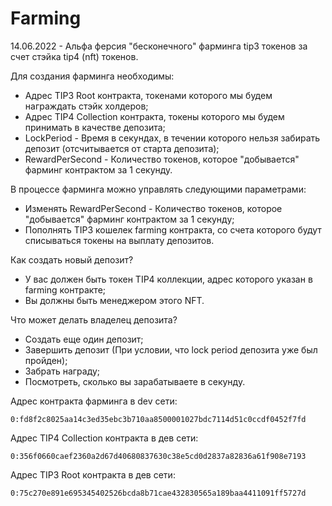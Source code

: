 # Farming
14.06.2022 - Альфа ферсия "бесконечного" фарминга tip3 токенов за счет стэйка tip4 (nft) токенов.

Для создания фарминга необходимы:

- Адрес TIP3 Root контракта, токенами которого мы будем награждать стэйк холдеров;
- Адрес TIP4 Collection контракта, токены которого мы будем принимать в качестве депозита;
- LockPeriod - Время в секундах, в течении которого нельзя забирать депозит (отсчитывается от старта депозита);
- RewardPerSecond - Количество токенов, которое "добывается" фарминг контрактом за 1 секунду.

В процессе фарминга можно управлять следующими параметрами:

- Изменять RewardPerSecond - Количество токенов, которое "добывается" фарминг контрактом за 1 секунду;
- Пополнять TIP3 кошелек farming контракта, со счета которого будут списываться токены на выплату депозитов.

Как создать новый депозит?

- У вас должен быть токен TIP4 коллекции, адрес которого указан в farming контракте;
- Вы должны быть менеджером этого NFT.
  
Что может делать владелец депозита?

- Создать еще один депозит;
- Завершить депозит (При условии, что lock period депозита уже был пройден);
- Забрать награду;
- Посмотреть, сколько вы зарабатываете в секунду.

Адрес контракта фарминга в dev сети:
```
0:fd8f2c8025aa14c3ed35ebc3b710aa8500001027bdc7114d51c0ccdf0452f7fd
```

Адрес TIP4 Collection контракта в дев сети:
```
0:356f0660caef2360a2d67d40680837630c38e5cd0d2837a82836a61f908e7193
```

Адрес TIP3 Root контракта в дев сети:
```
0:75c270e891e695345402526bcda8b71cae432830565a189baa4411091ff5727d
```
